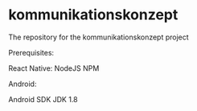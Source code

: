 # kommunikationskonzept

The repository for the kommunikationskonzept project

Prerequisites:

React Native:
  NodeJS
  NPM
  
Android:

  Android SDK
  JDK 1.8
